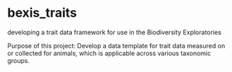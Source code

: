 # bexis_traits
developing a trait data framework for use in the Biodiversity Exploratories

Purpose of this project: Develop a data template for trait data measured on or collected for animals,
which is applicable across various taxonomic groups.
